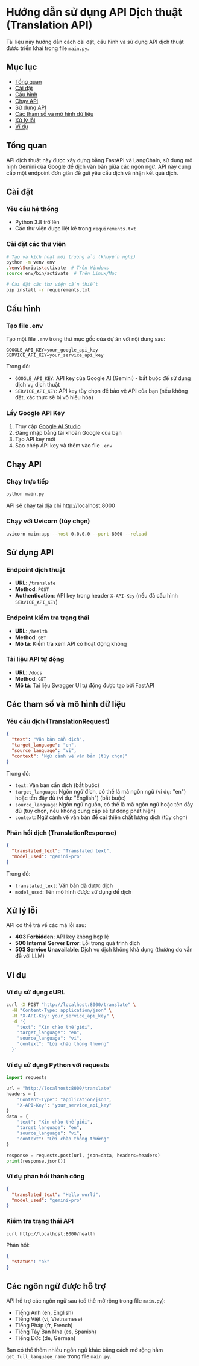 # Hướng dẫn sử dụng API Dịch thuật (Translation API)

Tài liệu này hướng dẫn cách cài đặt, cấu hình và sử dụng API dịch thuật được triển khai trong file `main.py`.

## Mục lục

- [Tổng quan](#tổng-quan)
- [Cài đặt](#cài-đặt)
- [Cấu hình](#cấu-hình)
- [Chạy API](#chạy-api)
- [Sử dụng API](#sử-dụng-api)
- [Các tham số và mô hình dữ liệu](#các-tham-số-và-mô-hình-dữ-liệu)
- [Xử lý lỗi](#xử-lý-lỗi)
- [Ví dụ](#ví-dụ)

## Tổng quan

API dịch thuật này được xây dựng bằng FastAPI và LangChain, sử dụng mô hình Gemini của Google để dịch văn bản giữa các ngôn ngữ. API này cung cấp một endpoint đơn giản để gửi yêu cầu dịch và nhận kết quả dịch.

## Cài đặt

### Yêu cầu hệ thống

- Python 3.8 trở lên
- Các thư viện được liệt kê trong `requirements.txt`

### Cài đặt các thư viện

```bash
# Tạo và kích hoạt môi trường ảo (khuyến nghị)
python -m venv env
.\env\Scripts\activate  # Trên Windows
source env/bin/activate  # Trên Linux/Mac

# Cài đặt các thư viện cần thiết
pip install -r requirements.txt
```

## Cấu hình

### Tạo file .env

Tạo một file `.env` trong thư mục gốc của dự án với nội dung sau:

```
GOOGLE_API_KEY=your_google_api_key
SERVICE_API_KEY=your_service_api_key
```

Trong đó:
- `GOOGLE_API_KEY`: API key của Google AI (Gemini) - bắt buộc để sử dụng dịch vụ dịch thuật
- `SERVICE_API_KEY`: API key tùy chọn để bảo vệ API của bạn (nếu không đặt, xác thực sẽ bị vô hiệu hóa)

### Lấy Google API Key

1. Truy cập [Google AI Studio](https://makersuite.google.com/app/apikey)
2. Đăng nhập bằng tài khoản Google của bạn
3. Tạo API key mới
4. Sao chép API key và thêm vào file `.env`

## Chạy API

### Chạy trực tiếp

```bash
python main.py
```

API sẽ chạy tại địa chỉ http://localhost:8000

### Chạy với Uvicorn (tùy chọn)

```bash
uvicorn main:app --host 0.0.0.0 --port 8000 --reload
```

## Sử dụng API

### Endpoint dịch thuật

- **URL**: `/translate`
- **Method**: `POST`
- **Authentication**: API key trong header `X-API-Key` (nếu đã cấu hình `SERVICE_API_KEY`)

### Endpoint kiểm tra trạng thái

- **URL**: `/health`
- **Method**: `GET`
- **Mô tả**: Kiểm tra xem API có hoạt động không

### Tài liệu API tự động

- **URL**: `/docs`
- **Method**: `GET`
- **Mô tả**: Tài liệu Swagger UI tự động được tạo bởi FastAPI

## Các tham số và mô hình dữ liệu

### Yêu cầu dịch (TranslationRequest)

```json
{
  "text": "Văn bản cần dịch",
  "target_language": "en",
  "source_language": "vi",
  "context": "Ngữ cảnh về văn bản (tùy chọn)"
}
```

Trong đó:
- `text`: Văn bản cần dịch (bắt buộc)
- `target_language`: Ngôn ngữ đích, có thể là mã ngôn ngữ (ví dụ: "en") hoặc tên đầy đủ (ví dụ: "English") (bắt buộc)
- `source_language`: Ngôn ngữ nguồn, có thể là mã ngôn ngữ hoặc tên đầy đủ (tùy chọn, nếu không cung cấp sẽ tự động phát hiện)
- `context`: Ngữ cảnh về văn bản để cải thiện chất lượng dịch (tùy chọn)

### Phản hồi dịch (TranslationResponse)

```json
{
  "translated_text": "Translated text",
  "model_used": "gemini-pro"
}
```

Trong đó:
- `translated_text`: Văn bản đã được dịch
- `model_used`: Tên mô hình được sử dụng để dịch

## Xử lý lỗi

API có thể trả về các mã lỗi sau:

- **403 Forbidden**: API key không hợp lệ
- **500 Internal Server Error**: Lỗi trong quá trình dịch
- **503 Service Unavailable**: Dịch vụ dịch không khả dụng (thường do vấn đề với LLM)

## Ví dụ

### Ví dụ sử dụng cURL

```bash
curl -X POST "http://localhost:8000/translate" \
  -H "Content-Type: application/json" \
  -H "X-API-Key: your_service_api_key" \
  -d '{
    "text": "Xin chào thế giới",
    "target_language": "en",
    "source_language": "vi",
    "context": "Lời chào thông thường"
  }'
```

### Ví dụ sử dụng Python với requests

```python
import requests

url = "http://localhost:8000/translate"
headers = {
    "Content-Type": "application/json",
    "X-API-Key": "your_service_api_key"
}
data = {
    "text": "Xin chào thế giới",
    "target_language": "en",
    "source_language": "vi",
    "context": "Lời chào thông thường"
}

response = requests.post(url, json=data, headers=headers)
print(response.json())
```

### Ví dụ phản hồi thành công

```json
{
  "translated_text": "Hello world",
  "model_used": "gemini-pro"
}
```

### Kiểm tra trạng thái API

```bash
curl http://localhost:8000/health
```

Phản hồi:
```json
{
  "status": "ok"
}
```

## Các ngôn ngữ được hỗ trợ

API hỗ trợ các ngôn ngữ sau (có thể mở rộng trong file `main.py`):

- Tiếng Anh (en, English)
- Tiếng Việt (vi, Vietnamese)
- Tiếng Pháp (fr, French)
- Tiếng Tây Ban Nha (es, Spanish)
- Tiếng Đức (de, German)

Bạn có thể thêm nhiều ngôn ngữ khác bằng cách mở rộng hàm `get_full_language_name` trong file `main.py`.
